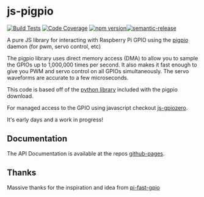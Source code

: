 # js-pigpio

[![Build Tests](https://travis-ci.org/i-am-digital/js-pigpio.svg?branch=master)](https://travis-ci.org/i-am-digital/js-pigpio) [![Code Coverage](https://codecov.io/gh/i-am-digital/js-pigpio/branch/master/graph/badge.svg)](https://codecov.io/gh/i-am-digital/js-pigpio) [![npm version](https://badge.fury.io/js/js-pigpio.svg)](https://badge.fury.io/js/js-pigpio)[![semantic-release](https://img.shields.io/badge/%20%20%F0%9F%93%A6%F0%9F%9A%80-semantic--release-e10079.svg)](https://github.com/semantic-release/semantic-release)

A pure JS library for interacting with Raspberry Pi GPIO using the 
[pigpio](http://abyz.co.uk/rpi/pigpio/index.html) daemon (for pwm, servo control, etc)
                                                                 
The pigpio library uses direct memory access (DMA) to allow you to sample
the GPIOs up to 1,000,000 times per second. It also makes it fast enough to
give you PWM and servo control on all GPIOs simultaneously. The servo
waveforms are accurate to a few microseconds.
                                                                 
This code is based off of the [python library](http://abyz.co.uk/rpi/pigpio/python.html)
included with the pigpio download.

For managed access to the GPIO using javascript checkout [js-gpiozero](https://github.com/miketrebilcock/js-gpiozero).

It's early days and a work in progress!

## Documentation
The API Documentation is available at the repos [github-pages](https://miketrebilcock.github.io/js-pigpio/).


## Thanks
Massive thanks for the inspiration and idea from [pi-fast-gpio](https://github.com/Tobbe/pi-fast-gpio) 
